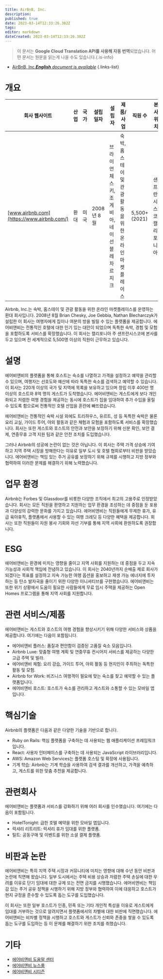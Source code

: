 ```yaml
---
title: AirBnB, Inc.
description: 
published: true
date: 2023-03-14T12:33:26.382Z
tags: 
editor: markdown
dateCreated: 2023-03-14T12:33:26.382Z
---
```


> 이 문서는 **Google Cloud Translation API를 사용해 자동 번역**되었습니다.
어떤 문서는 원문을 읽는게 나을 수도 있습니다.{.is-info}



- [AirBnB, Inc.***English** document is available*](/en/Knowledge-base/Dictionary/Company/airbnb-inc-)
{.links-list}



# 개요

| 회사 웹사이트 | 산업 | 국가 | 설립일자 | 설립자 | 제품/사업 | 직원 수 | 본사 위치 |
| --- | --- | --- | --- | --- | --- | --- | --- |
| [www.airbnb.com](https://www.airbnb.com/) | 환대 | 미국 | 2008년 8월 | 브라이언 체스키, 조 게비아, 네이선 블레차르지크 | 숙박, 홈스테이 및 관광 활동을 위한 온라인 마켓플레이스 | 5,500+ (2021) | 샌프란시스코, 캘리포니아 |

Airbnb, Inc.는 숙박, 홈스테이 및 관광 활동을 위한 온라인 마켓플레이스를 운영하는 환대 회사입니다. 2008년 8월 Brian Chesky, Joe Gebbia, Nathan Blecharczyk가 설립한 이 회사는 여행자에게 집이나 여분의 방을 빌릴 수 있는 플랫폼을 제공합니다. 에어비앤비는 전통적인 호텔에 대한 인기 있는 대안이 되었으며 독특한 숙박, 경험 및 모험을 포함하도록 서비스를 확장했습니다. 이 회사는 캘리포니아 주 샌프란시스코에 본사를 두고 있으며 전 세계적으로 5,500명 이상의 직원이 근무하고 있습니다.

# 설명

에어비앤비의 플랫폼을 통해 호스트는 숙소를 나열하고 가격을 설정하고 예약을 관리할 수 있으며, 여행자는 선호도와 예산에 따라 독특한 숙소를 검색하고 예약할 수 있습니다. 이 회사는 220개 이상의 국가 및 지역에 목록을 보유하고 있으며 창립 이후 400만 명 이상의 호스트와 8억 명의 게스트가 도착했습니다. 에어비앤비는 게스트에게 보다 개인화되고 저렴한 여행 경험을 제공하는 동시에 호스트가 집을 임대하여 추가 수입을 올릴 수 있도록 함으로써 전통적인 호텔 산업을 혼란에 빠뜨렸습니다.

에어비앤비는 전통적인 숙박 시설 외에도 트리하우스, 유르트, 성 등 독특한 숙박은 물론 요리 교실, 가이드 투어, 야외 활동과 같은 체험과 모험을 포함하도록 서비스를 확장했습니다. 회사는 또한 게스트와 호스트의 안전과 보안을 보장하기 위해 신분 확인, 보안 결제, 연중무휴 고객 지원 팀과 같은 안전 조치를 도입했습니다.

그러나 Airbnb의 성공에 논란이 없는 것은 아닙니다. 이 회사는 주택 가격 상승에 기여하고 지역 주택 시장을 방해한다는 이유로 일부 도시 및 호텔 협회로부터 비판을 받았습니다. 에어비앤비는 책임 있는 주거 공유를 보장하기 위해 규제를 시행하고 지방 정부와 협력하여 이러한 문제를 해결하기 위해 노력했습니다.

# 업무 환경

Airbnb는 Forbes 및 Glassdoor를 비롯한 다양한 조직에서 최고의 고용주로 인정받았습니다. 회사는 모든 직원을 환영하고 지원하는 업무 환경을 조성하는 데 중점을 둔 포용과 다양성의 강력한 문화를 가지고 있습니다. 에어비앤비는 직원들에게 무제한 휴가, 유급 육아휴직, 플랫폼에서 사용할 수 있는 여행 크레딧 등 다양한 혜택을 제공합니다. 회사는 또한 직원들이 자원 봉사 기회와 자선 기부를 통해 지역 사회에 환원하도록 권장합니다.

# ESG

에어비앤비는 환경에 미치는 영향을 줄이고 지역 사회를 지원하는 데 중점을 두고 지속 가능성과 사회적 책임에 전념하고 있습니다. 이 회사는 2040년까지 순배출 제로 회사가 되겠다는 목표를 설정하고 지속 가능한 여행 옵션을 홍보하고 재생 가능 에너지에 투자하는 등 탄소 발자국을 줄이기 위한 다양한 이니셔티브를 구현했습니다. 에어비앤비는 또한 위기 상황에서 도움이 필요한 사람들에게 무료 임시 주택을 제공하는 Open Homes 프로그램을 통해 지역 사회를 지원합니다.

# 관련 서비스/제품

에어비앤비는 게스트와 호스트의 여행 경험을 향상시키기 위해 다양한 서비스와 상품을 제공합니다. 여기에는 다음이 포함됩니다.

- 에어비앤비 플러스: 품질과 편안함이 검증된 고품질 숙소 모음입니다.
- Airbnb Luxe: 맞춤형 여행 계획 및 연중무휴 컨시어지 서비스를 제공하는 다양한 고급 주택 및 빌라.
- 에어비앤비 체험: 요리 강습, 가이드 투어, 야외 활동 등 현지인이 주최하는 독특한 활동 및 모험.
- Airbnb for Work: 비즈니스 여행객이 필요에 맞는 숙소를 찾고 예약할 수 있는 플랫폼입니다.
- 에어비앤비 호스트: 호스트가 숙소를 관리하고 게스트와 소통할 수 있는 모바일 앱입니다.

# 핵심기술

Airbnb의 플랫폼은 다음과 같은 다양한 기술을 기반으로 합니다.

- Ruby on Rails: 핵심 플랫폼을 구축하는 데 사용되는 웹 애플리케이션 프레임워크입니다.
- React: 사용자 인터페이스를 구축하는 데 사용되는 JavaScript 라이브러리입니다.
- AWS: Amazon Web Services는 플랫폼 호스팅 및 확장에 사용됩니다.
- 기계 학습: Airbnb는 기계 학습을 사용하여 검색 결과를 개선하고, 가격을 예측하고, 게스트를 위한 맞춤 추천을 제공합니다.

# 관련회사

에어비앤비는 플랫폼과 서비스를 강화하기 위해 여러 회사를 인수했습니다. 여기에는 다음이 포함됩니다.

- HotelTonight: 급한 호텔 예약을 위한 모바일 앱입니다.
- 럭셔리 리트리트: 럭셔리 휴가 임대를 위한 플랫폼.
- 틸트: 공동구매 및 이벤트를 위한 소셜 결제 플랫폼.

# 비판과 논란

에어비앤비는 특히 지역 주택 시장과 커뮤니티에 미치는 영향에 대해 수년 동안 비판과 논란에 직면해 왔습니다. 일부 도시에서는 주택 비용 상승과 저렴한 주택 손실에 대한 우려를 이유로 단기 임대에 대한 규제 또는 전면 금지를 시행했습니다. 에어비앤비는 책임감 있는 주거 공유 정책을 시행하기 위해 지방 정부와 협력하여 이에 대응하고 호스트가 현지 규정을 준수할 수 있도록 돕는 도구를 도입했습니다.

이 회사는 또한 일부 호스트가 인종, 민족 또는 기타 개인적 특성을 이유로 게스트에게 임대를 거부하는 것으로 알려지면서 플랫폼에서의 차별에 대한 비판에 직면했습니다. 에어비앤비는 비차별 정책을 시행하고 호스트와 게스트가 신뢰와 존중을 쌓을 수 있도록 돕는 도구를 도입하는 등 이 문제를 해결하기 위한 조치를 취했습니다.

# 기타

- [에어비앤비 도움말 센터](https://www.airbnb.com/help)
- [에어비앤비 뉴스룸](https://news.airbnb.com/)
- [에어비앤비 시티즌](https://www.airbnbcitizen.com/)